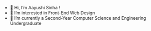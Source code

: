- 👋 Hi, I’m Aayushi Sinha !
- 👀 I’m interested in Front-End Web Design
- 🌱 I’m currently a Second-Year Computer Science and Engineering Undergraduate
